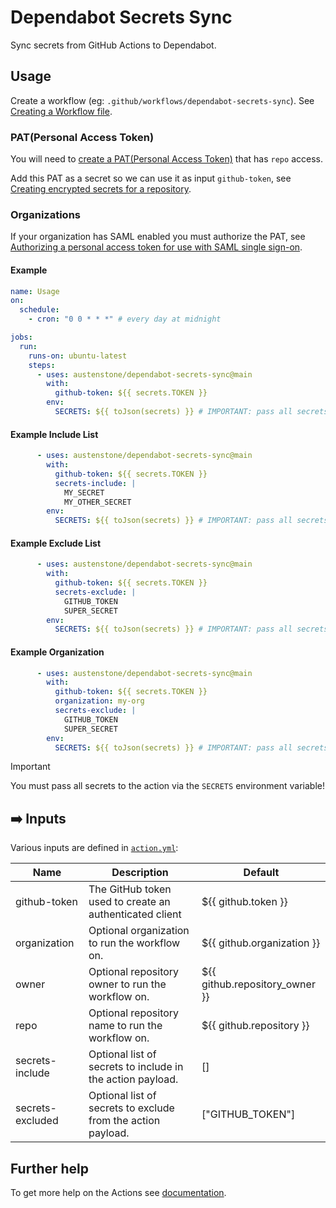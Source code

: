 # Dependabot Secrets Sync

Sync secrets from GitHub Actions to Dependabot.

## Usage
Create a workflow (eg: `.github/workflows/dependabot-secrets-sync`). See [Creating a Workflow file](https://help.github.com/en/articles/configuring-a-workflow#creating-a-workflow-file).


### PAT(Personal Access Token)

You will need to [create a PAT(Personal Access Token)](https://github.com/settings/tokens/new?description=dependabot-secrets-sync&scopes=repo%2Cadmin%3Aorg) that has `repo` access.

Add this PAT as a secret so we can use it as input `github-token`, see [Creating encrypted secrets for a repository](https://docs.github.com/en/enterprise-cloud@latest/actions/security-guides/encrypted-secrets#creating-encrypted-secrets-for-a-repository).

### Organizations

If your organization has SAML enabled you must authorize the PAT, see [Authorizing a personal access token for use with SAML single sign-on](https://docs.github.com/en/enterprise-cloud@latest/authentication/authenticating-with-saml-single-sign-on/authorizing-a-personal-access-token-for-use-with-saml-single-sign-on).


#### Example
```yml
name: Usage
on:
  schedule:
    - cron: "0 0 * * *" # every day at midnight

jobs:
  run:
    runs-on: ubuntu-latest
    steps:
      - uses: austenstone/dependabot-secrets-sync@main
        with:
          github-token: ${{ secrets.TOKEN }}
        env:
          SECRETS: ${{ toJson(secrets) }} # IMPORTANT: pass all secrets to the action
```

#### Example Include List
```yml
      - uses: austenstone/dependabot-secrets-sync@main
        with:
          github-token: ${{ secrets.TOKEN }}
          secrets-include: |
            MY_SECRET
            MY_OTHER_SECRET
        env:
          SECRETS: ${{ toJson(secrets) }} # IMPORTANT: pass all secrets to the action
```

#### Example Exclude List
```yml
      - uses: austenstone/dependabot-secrets-sync@main
        with:
          github-token: ${{ secrets.TOKEN }}
          secrets-exclude: |
            GITHUB_TOKEN
            SUPER_SECRET
        env:
          SECRETS: ${{ toJson(secrets) }} # IMPORTANT: pass all secrets to the action
```

#### Example Organization
```yml
      - uses: austenstone/dependabot-secrets-sync@main
        with:
          github-token: ${{ secrets.TOKEN }}
          organization: my-org
          secrets-exclude: |
            GITHUB_TOKEN
            SUPER_SECRET
        env:
          SECRETS: ${{ toJson(secrets) }} # IMPORTANT: pass all secrets to the action
```

> [!IMPORTANT]  
> You must pass all secrets to the action via the `SECRETS` environment variable!

## ➡️ Inputs
Various inputs are defined in [`action.yml`](action.yml):

| Name | Description | Default |
| --- | - | - |
| github-token | The GitHub token used to create an authenticated client | ${{ github.token }} |
| organization | Optional organization to run the workflow on. | ${{ github.organization }} |
| owner | Optional repository owner to run the workflow on. | ${{ github.repository_owner }} |
| repo | Optional repository name to run the workflow on. | ${{ github.repository }} |
| secrets-include | Optional list of secrets to include in the action payload. | [] |
| secrets-excluded | Optional list of secrets to exclude from the action payload. | ["GITHUB_TOKEN"] |

<!-- 
## ⬅️ Outputs
| Name | Description |
| --- | - |
| output | The output. |
-->

## Further help
To get more help on the Actions see [documentation](https://docs.github.com/en/actions).

